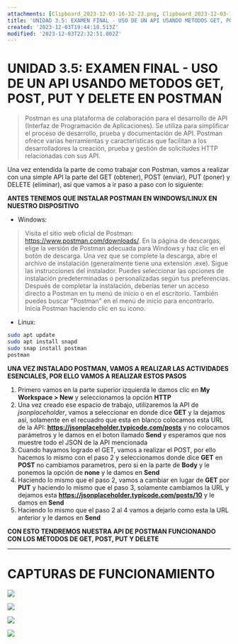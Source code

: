 ```yaml
---
attachments: [Clipboard_2023-12-03-16-32-23.png, Clipboard_2023-12-03-16-32-33.png, Clipboard_2023-12-03-16-32-43.png, Clipboard_2023-12-03-16-32-51.png]
title: 'UNIDAD 3.5: EXAMEN FINAL - USO DE UN API USANDO METODOS GET, POST, PUT Y DELETE EN POSTMAN'
created: '2023-12-03T19:44:18.513Z'
modified: '2023-12-03T22:32:51.802Z'
---
```


# UNIDAD 3.5: EXAMEN FINAL - USO DE UN API USANDO METODOS GET, POST, PUT Y DELETE EN POSTMAN

> Postman es una plataforma de colaboración para el desarrollo de API (Interfaz de Programación de Aplicaciones). Se utiliza para simplificar el proceso de desarrollo, prueba y documentación de API. Postman ofrece varias herramientas y características que facilitan a los desarrolladores la creación, prueba y gestión de solicitudes HTTP relacionadas con sus API.

Una vez entendida la parte de como trabajar con Postman, vamos a realizar con una simple API la parte del GET (obtener), POST (enviar), PUT (poner) y DELETE (eliminar), así que vamos a ir paso a paso con lo siguiente:

**ANTES TENEMOS QUE INSTALAR POSTMAN EN WINDOWS/LINUX EN NUESTRO DISPOSITIVO**

- Windows:

> Visita el sitio web oficial de Postman: https://www.postman.com/downloads/. En la página de descargas, elige la versión de Postman adecuada para Windows y haz clic en el botón de descarga. Una vez que se complete la descarga, abre el archivo de instalación (generalmente tiene una extensión .exe). Sigue las instrucciones del instalador. Puedes seleccionar las opciones de instalación predeterminadas o personalizadas según tus preferencias. Después de completar la instalación, deberías tener un acceso directo a Postman en tu menú de inicio o en el escritorio. También puedes buscar "Postman" en el menú de inicio para encontrarlo. Inicia Postman haciendo clic en su icono.

- Linux:

```bash
sudo apt update
sudo apt install snapd
sudo snap install postman
postman
```

**UNA VEZ INSTALADO POSTMAN, VAMOS A REALIZAR LAS ACTIVIDADES ESENCIALES, POR ELLO VAMOS A REALIZAR ESTOS PASOS**

1. Primero vamos en la parte superior izquierda le damos clic en **My Workspace > New** y seleccionamos la opción **HTTP**
2. Una vez creado ese espacio de trabajo, utilizaremos la API de *jsonplaceholder*, vamos a seleccionar en donde dice **GET** y la dejamos así, solamente en el recuadro que esta en blanco colocamos esta URL de la API: **https://jsonplaceholder.typicode.com/posts** y no colocamos parámetros y le damos en el boton llamado **Send** y esperamos que nos muestre todo el JSON de la API mencionada
3. Cuando hayamos logrado el GET, vamos a realizar el POST, por ello hacemos lo mismo con el paso 2 y seleccionamos donde dice **GET** en **POST** no cambiamos parametros, pero si en la parte de **Body** y le ponemos la opción de **none** y le damos en **Send** 
4. Haciendo lo mismo que el paso 2, vamos a cambiar en lugar de **GET** por **PUT** y haciendo lo mismo que el paso 3, solamente cambiamos la URL y dejamos esta **https://jsonplaceholder.typicode.com/posts/10** y le damos en **Send**
5. Haciendo lo mismo que el paso 2 al 4 vamos a dejarlo como esta la URL anterior y le damos en **Send**

**CON ESTO TENDREMOS NUESTRA API DE POSTMAN FUNCIONANDO CON LOS MÉTODOS DE GET, POST, PUT Y DELETE**

---

# CAPTURAS DE FUNCIONAMIENTO

![](@attachment/Clipboard_2023-12-03-16-32-23.png)

![](@attachment/Clipboard_2023-12-03-16-32-33.png)

![](@attachment/Clipboard_2023-12-03-16-32-43.png)

![](@attachment/Clipboard_2023-12-03-16-32-51.png)


